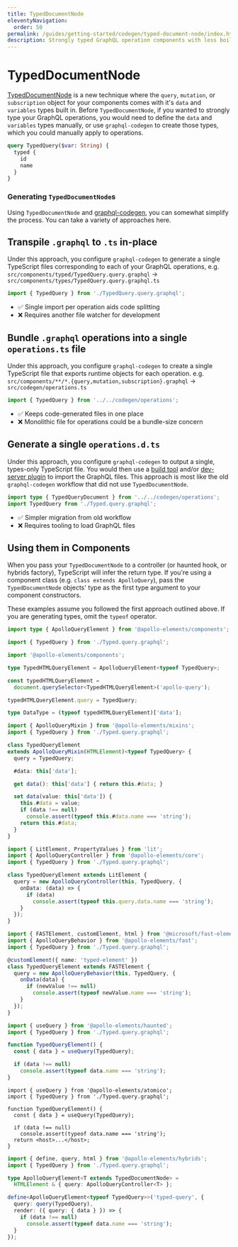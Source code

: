 ```yaml
---
title: TypedDocumentNode
eleventyNavigation:
  order: 50
permalink: /guides/getting-started/codegen/typed-document-node/index.html
description: Strongly typed GraphQL operation components with less boilerplate
---
```


# TypedDocumentNode

[TypedDocumentNode](https://the-guild.dev/blog/typed-document-node) is a new 
technique where the `query`, `mutation`, or `subscription` object for your 
components comes with it's `data` and `variables` types built in. Before 
`TypedDocumentNode`, if you wanted to strongly type your GraphQL operations, you 
would need to define the `data` and `variables` types manually, or use 
`graphql-codegen` to create those types, which you could manually apply to 
operations.

<code-copy>

```graphql
query TypedQuery($var: String) {
  typed {
    id
    name
  }
}
```

</code-copy>

### Generating `TypedDocumentNode`s
Using `TypedDocumentNode` and 
[graphql-codegen](https://graphql-code-generator.com/docs/plugins/typed-document-node), 
you can somewhat simplify the process. You can take a variety of approaches 
here.

## Transpile `.graphql` to `.ts` in-place
Under this approach, you configure `graphql-codegen` to generate a single 
TypeScript files corresponding to each of your GraphQL operations, e.g. 
`src/components/typed/TypedQuery.query.graphql` -> 
`src/components/types/TypedQuery.query.graphql.ts`

<code-copy>

```ts
import { TypedQuery } from './TypedQuery.query.graphql';
```

</code-copy>

- ✅ Single import per operation aids code splitting
- ❌ Requires another file watcher for development

## Bundle `.graphql` operations into a single `operations.ts` file
Under this approach, you configure `graphql-codegen` to create a single 
TypeScript file that exports runtime objects for each operation. e.g. 
`src/components/**/*.{query,mutation,subscription}.graphql` -> 
`src/codegen/operations.ts`

<code-copy>

```ts copy
import { TypedQuery } from '../../codegen/operations';
```

</code-copy>

- ✅ Keeps code-generated files in one place
- ❌ Monolithic file for operations could be a bundle-size concern

## Generate a single `operations.d.ts`

Under this approach, you configure `graphql-codegen` to output a single, 
types-only TypeScript file. You would then use a [build 
tool](../building-for-production.md) and/or [dev-server 
plugin](../buildless-development.md) to import the GraphQL files. This approach 
is most like the old `graphql-codegen` workflow that did not use 
`TypedDocumentNode`.

<code-copy>

```ts
import type { TypedQueryDocument } from '../../codegen/operations';
import TypedQuery from './Typed.query.graphql';
```

</code-copy>

- ✅ Simpler migration from old workflow
- ❌ Requires tooling to load GraphQL files

## Using them in Components

When you pass your `TypedDocumentNode` to a controller (or haunted hook, or 
hybrids factory), TypeScript will infer the return type. If you're using a 
component class (e.g. `class extends ApolloQuery`), pass the `TypedDocumentNode` 
objects' type as the first type argument to your component constructors.

These examples assume you followed the first approach outlined above. If you are 
generating types, omit the `typeof` operator.

<code-tabs collection="libraries" default-tab="lit">
  <code-tab @tab="$data.codeTabs.html">

  ```ts
  import type { ApolloQueryElement } from '@apollo-elements/components';

  import { TypedQuery } from './Typed.query.graphql';

  import '@apollo-elements/components';

  type TypedHTMLQueryElement = ApolloQueryElement<typeof TypedQuery>;

  const typedHTMLQueryElement =
    document.querySelector<TypedHTMLQueryElement>('apollo-query');

  typedHTMLQueryElement.query = TypedQuery;

  type DataType = (typeof typedHTMLQueryElement)['data'];
  ```

  </code-tab>
  <code-tab @tab="$data.codeTabs.mixins">

  ```ts
  import { ApolloQueryMixin } from '@apollo-elements/mixins';
  import { TypedQuery } from './Typed.query.graphql';

  class TypedQueryElement
  extends ApolloQueryMixin(HTMLElement)<typeof TypedQuery> {
    query = TypedQuery;

    #data: this['data'];

    get data(): this['data'] { return this.#data; }

    set data(value: this['data']) {
      this.#data = value;
      if (data !== null)
        console.assert(typeof this.#data.name === 'string');
      return this.#data;
    }
  }
  ```

  </code-tab>
  <code-tab @tab="$data.codeTabs.lit">

  ```ts
  import { LitElement, PropertyValues } from 'lit';
  import { ApolloQueryController } from '@apollo-elements/core';
  import { TypedQuery } from './Typed.query.graphql';

  class TypedQueryElement extends LitElement {
    query = new ApolloQueryController(this, TypedQuery, {
      onData: (data) => {
        if (data)
          console.assert(typeof this.query.data.name === 'string');
      }
    });
  }
  ```

  </code-tab>
  <code-tab @tab="$data.codeTabs.fast">

  ```ts
  import { FASTElement, customElement, html } from '@microsoft/fast-element';
  import { ApolloQueryBehavior } from '@apollo-elements/fast';
  import { TypedQuery } from './Typed.query.graphql';

  @customElement({ name: 'typed-element' })
  class TypedQueryElement extends FASTElement {
    query = new ApolloQueryBehavior(this, TypedQuery, {
      onData(data) {
        if (newValue !== null)
          console.assert(typeof newValue.name === 'string');
      }
    });
  }
  ```

  </code-tab>
  <code-tab @tab="$data.codeTabs.haunted">

  ```ts
  import { useQuery } from '@apollo-elements/haunted';
  import { TypedQuery } from './Typed.query.graphql';

  function TypedQueryElement() {
    const { data } = useQuery(TypedQuery);

    if (data !== null)
      console.assert(typeof data.name === 'string');
  }
  ```

  </code-tab>
  <code-tab @tab="$data.codeTabs.atomico">

  ```tsx
  import { useQuery } from '@apollo-elements/atomico';
  import { TypedQuery } from './Typed.query.graphql';

  function TypedQueryElement() {
    const { data } = useQuery(TypedQuery);

    if (data !== null)
      console.assert(typeof data.name === 'string');
    return <host>...</host>;
  }
  ```

  </code-tab>
  <code-tab @tab="$data.codeTabs.hybrids">

  ```ts
  import { define, query, html } from '@apollo-elements/hybrids';
  import { TypedQuery } from './Typed.query.graphql';

  type ApolloQueryElement<T extends TypedDocumentNode> =
    HTMLElement & { query: ApolloQueryController<T> };

  define<ApolloQueryElement<typeof TypedQuery>>('typed-query', {
    query: query(TypedQuery),
    render: ({ query: { data } }) => {
      if (data !== null)
        console.assert(typeof data.name === 'string');
    }
  });
  ```

  </code-tab>
</code-tabs>
